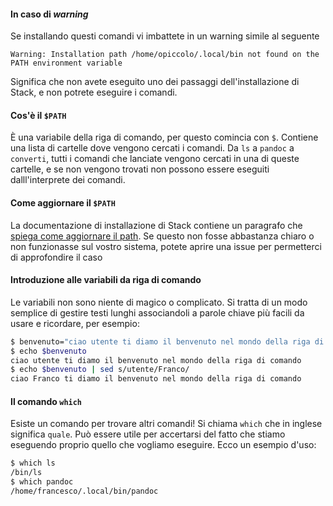 
#### In caso di _warning_

Se installando questi comandi vi imbattete in un warning simile al seguente

```
Warning: Installation path /home/opiccolo/.local/bin not found on the PATH environment variable
```

Significa che non avete eseguito uno dei passaggi dell'installazione
di Stack, e non potrete eseguire i comandi.

#### Cos'è il `$PATH`

È una variabile della riga di comando, per questo comincia con
`$`. Contiene una lista di cartelle dove vengono cercati i comandi. Da
`ls` a `pandoc` a `converti`, tutti i comandi che lanciate vengono
cercati in una di queste cartelle, e se non vengono trovati non
possono essere eseguiti dalll'interprete dei comandi.

#### Come aggiornare il `$PATH`

La documentazione di installazione di Stack contiene un paragrafo che
[spiega come aggiornare il
path](https://docs.haskellstack.org/en/stable/GUIDE/#downloading-and-installation). Se
questo non fosse abbastanza chiaro o non funzionasse sul vostro
sistema, potete aprire una issue per permetterci di approfondire il
caso

#### Introduzione alle variabili da riga di comando

Le variabili non sono niente di magico o complicato. Si tratta di un
modo semplice di gestire testi lunghi associandoli a parole chiave più
facili da usare e ricordare, per esempio:

```bash
$ benvenuto="ciao utente ti diamo il benvenuto nel mondo della riga di comando"
$ echo $benvenuto
ciao utente ti diamo il benvenuto nel mondo della riga di comando
$ echo $benvenuto | sed s/utente/Franco/
ciao Franco ti diamo il benvenuto nel mondo della riga di comando
```

#### Il comando `which`

Esiste un comando per trovare altri comandi! Si chiama `which` che in
inglese significa `quale`. Può essere utile per accertarsi del fatto
che stiamo eseguendo proprio quello che vogliamo eseguire. Ecco un
esempio d'uso:

```bash
$ which ls
/bin/ls
$ which pandoc
/home/francesco/.local/bin/pandoc
```

